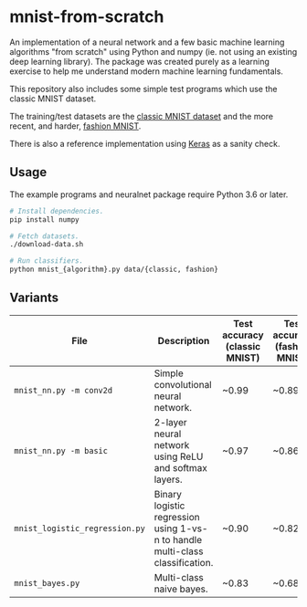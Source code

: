 # mnist-from-scratch

An implementation of a neural network and a few basic machine learning
algorithms "from scratch" using Python and numpy (ie. not using an existing
deep learning library). The package was created purely as a learning exercise
to help me understand modern machine learning fundamentals.

This repository also includes some simple test programs which use the classic
MNIST dataset.

The training/test datasets are the [classic MNIST dataset](http://yann.lecun.com/exdb/mnist/) and
the more recent, and harder, [fashion MNIST](https://github.com/zalandoresearch/fashion-mnist).

There is also a reference implementation using [Keras](https://keras.io) as a sanity check.

## Usage

The example programs and neuralnet package require Python 3.6 or later.

```sh
# Install dependencies.
pip install numpy

# Fetch datasets.
./download-data.sh

# Run classifiers.
python mnist_{algorithm}.py data/{classic, fashion}
```

## Variants

File | Description | Test accuracy (classic MNIST) | Test accuracy (fashion MNIST)
--- | --- | --- | ---
`mnist_nn.py -m conv2d` | Simple convolutional neural network. | ~0.99 | ~0.89
`mnist_nn.py -m basic` | 2-layer neural network using ReLU and softmax layers. | ~0.97 | ~0.86
`mnist_logistic_regression.py` | Binary logistic regression using 1-vs-n to handle multi-class classification. | ~0.90 | ~0.82
`mnist_bayes.py` | Multi-class naive bayes. | ~0.83 | ~0.68
